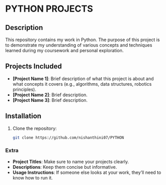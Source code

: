 # PYTHON PROJECTS

## Description
This repository contains my work in Python. The purpose of this project is to demonstrate my understanding of various concepts and techniques learned during my coursework and personal exploration.

## Projects Included
- **[Project Name 1]**: Brief description of what this project is about and what concepts it covers (e.g., algorithms, data structures, robotics principles).
- **[Project Name 2]**: Brief description.
- **[Project Name 3]**: Brief description.

## Installation
1. Clone the repository:
   ```bash
   git clone https://github.com/nishanthini07/PYTHON

### Extra
- **Project Titles**: Make sure to name your projects clearly.
- **Descriptions**: Keep them concise but informative. 
- **Usage Instructions**: If someone else looks at your work, they’ll need to know how to run it.
